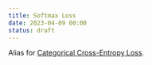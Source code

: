 ```yaml
---
title: Softmax Loss
date: 2023-04-09 00:00
status: draft
---
```


Alias for [Categorical Cross-Entropy Loss](categorical-cross-entropy-loss.md).
